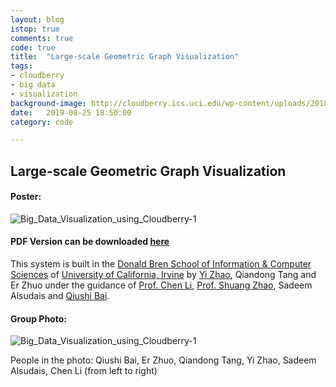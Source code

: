 ```yaml
---
layout: blog
istop: true
comments: true
code: true
title:  "Large-scale Geometric Graph Visualization"
tags:
- cloudberry
- big data
- visualization
background-image: http://cloudberry.ics.uci.edu/wp-content/uploads/2018/04/berry-icon.png
date:   2019-08-25 18:50:00
category: code

---
```


## Large-scale Geometric Graph Visualization

#### Poster:

![Big_Data_Visualization_using_Cloudberry-1](https://github.com/yizhao1998/yizhao1998.github.io/raw/master/_posts/book/img/Large_scale_Geometric_Graph_Visualization.jpg)

#### PDF Version can be downloaded [here](https://github.com/yizhao1998/yizhao1998.github.io/raw/master/_posts/book/resources/Large_scale_Geometric_Graph_Visualization.pdf)

This system is built in the [Donald Bren School of Information & Computer Sciences](<https://www.ics.uci.edu/>) of [University of California, Irvine](https://uci.edu) by [Yi Zhao](https://scottyi.club), Qiandong Tang and Er Zhuo under the guidance of [Prof. Chen Li](https://chenli.ics.uci.edu), [Prof. Shuang Zhao](https://www.shuangz.com), Sadeem Alsudais and [Qiushi Bai](<https://qiushibai.wordpress.com/>).

#### Group Photo:

![Big_Data_Visualization_using_Cloudberry-1](https://github.com/yizhao1998/yizhao1998.github.io/raw/master/_posts/book/img/graph_viz_gathering_photo.jpg)

People in the photo: Qiushi Bai, Er Zhuo, Qiandong Tang, Yi Zhao, Sadeem Alsudais, Chen Li (from left to right)



